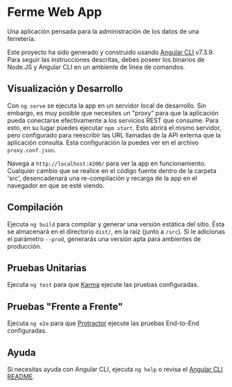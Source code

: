 # Ferme Web App
Una aplicación pensada para la administración de los datos de una ferretería.

Este proyecto ha sido generado y construido usando [Angular CLI](https://github.com/angular/angular-cli) v7.3.9.
Para seguir las instrucciones descritas, debes poseer los binarios de Node.JS y Angular CLI en un ambiente de línea de comandos.

## Visualización y Desarrollo
Con `ng serve` se ejecuta la app en un servidor local de desarrollo. 
Sin embargo, es muy posible que necesites un "proxy" para que la aplicación pueda conectarse efectivamente a los servicios REST que consume.
Para esto, en su lugar puedes ejecutar `npm start`. Esto abrirá el mismo servidor, pero configurado para reescribir las URL llamadas de la API externa que la aplicación consulta. Esta configuración la puedes ver en el archivo `proxy.conf.json`.

Navega a `http://localhost:4200/` para ver la app en funcionamiento.
Cualquier cambio que se realice en el código fuente dentro de la carpeta 'src', desencadenará una re-compilación y recarga de la app en el navegador en que se esté viendo.

## Compilación
Ejecuta `ng build` para compilar y generar una versión estática del sitio. 
Ésta se almacenará en el directorio `dist/`, en la raíz (junto a `/src`). 
Si le adicionas el parámetro `--prod`, generarás una versión apta para ambientes de producción.

## Pruebas Unitarias
Ejecuta `ng test` para que [Karma](https://karma-runner.github.io) ejecute las pruebas configuradas.

## Pruebas "Frente a Frente"
Ejecuta `ng e2e` para que [Protractor](http://www.protractortest.org/) ejecute las pruebas End-to-End configuradas.

## Ayuda
Si necesitas ayuda con Angular CLI, ejecuta `ng help` o revisa el [Angular CLI README](https://github.com/angular/angular-cli/blob/master/README.md).
